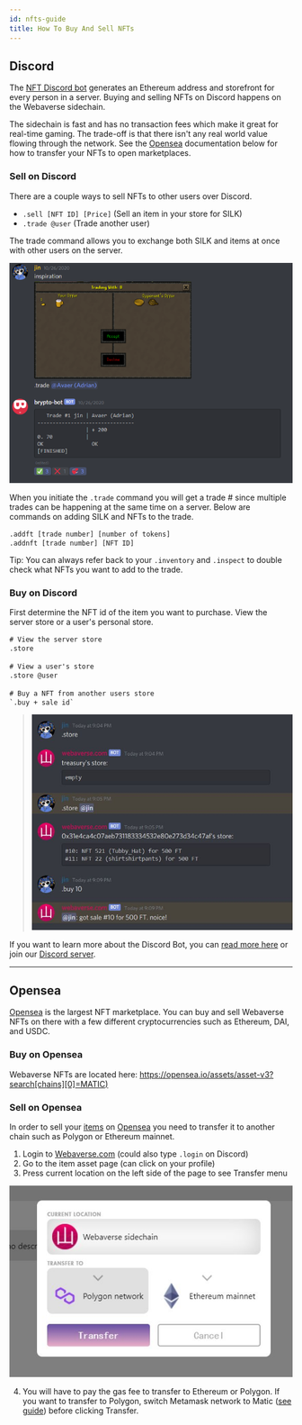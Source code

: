 ```yaml
---
id: nfts-guide
title: How To Buy And Sell NFTs
---
```



## Discord



The [NFT Discord bot](https://webaverse.com/discordbot) generates an Ethereum address and storefront for every person in a server. Buying and selling NFTs on Discord happens on the Webaverse sidechain.

The sidechain is fast and has no transaction fees which make it great for real-time gaming. The trade-off is that there isn't any real world value flowing through the network. See the [Opensea](/docs/market/nfts-guide#opensea) documentation below for how to transfer your NFTs to open marketplaces.



### Sell on Discord

There are a couple ways to sell NFTs to other users over Discord.

- `.sell [NFT ID] [Price]`  (Sell an item in your store for SILK)
- `.trade @user` (Trade another user)

The trade command allows you to exchange both SILK and items at once with other users on the server.

![trade window](/img/trade.png)

When you initiate the `.trade` command you will get a trade # since multiple trades can be happening at the same time on a server. Below are commands on adding SILK and NFTs to the trade.

```
.addft [trade number] [number of tokens]
.addnft [trade number] [NFT ID]
```

Tip: You can always refer back to your `.inventory` and `.inspect` to double check what NFTs you want to add to the trade.

### Buy on Discord

First determine the NFT id of the item you want to purchase. View the server store or a user's personal store.

```
# View the server store
.store

# View a user's store
.store @user

# Buy a NFT from another users store
`.buy + sale id`
```

> ![](/img/store.jpg)



If you want to learn more about the Discord Bot, you can [read more here](../webaverse/discord-bot) or join our [Discord server](https://discord.gg/R5wqYhvv53).

---

## Opensea

[Opensea](https://opensea.io) is the largest NFT marketplace. You can buy and sell Webaverse NFTs on there with a few different cryptocurrencies such as Ethereum, DAI, and USDC.


### Buy on Opensea

Webaverse NFTs are located here: [https://opensea.io/assets/asset-v3?search[chains][0]=MATIC)](https://opensea.io/assets/asset-v3?search[chains][0]=MATIC)


### Sell on Opensea

In order to sell your [items](/webaverse/items) on [Opensea](https://opensea.io) you need to transfer it to another chain such as Polygon or Ethereum mainnet. 

1. Login to [Webaverse.com](https://webaverse.com/) (could also type `.login` on Discord)
2. Go to the item asset page (can click on your profile)
3. Press current location on the left side of the page to see Transfer menu

![](/img/xfer_chain.jpg)

4. You will have to pay the gas fee to transfer to Ethereum or Polygon. If you want to transfer to Polygon, switch Metamask network to Matic ([see guide](/docs/market/matic-guide)) before clicking Transfer.

